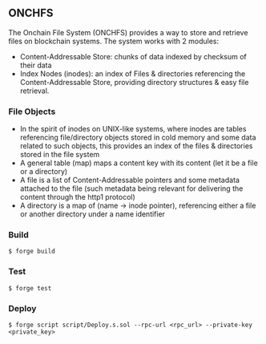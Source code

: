 ## ONCHFS

The Onchain File System (ONCHFS) provides a way to store and retrieve files on
blockchain systems. The system works with 2 modules:
- Content-Addressable Store: chunks of data indexed by checksum of their data
- Index Nodes (inodes): an index of Files & directories referencing the 
Content-Addressable Store, providing directory structures & easy file retrieval.

### File Objects

- In the spirit of inodes on UNIX-like systems, where inodes are tables referencing file/directory objects stored in cold memory and some data related 
to such objects, this provides an index of the files & directories stored in the file system
- A general table (map) maps a content key with its content (let it be a file or a directory)
- A file is a list of Content-Addressable pointers and some metadata attached to the file (such metadata being relevant for delivering the content through the http1 protocol)
- A directory is a map of (name -> inode pointer), referencing either a file or another directory under a name identifier

### Build

```shell
$ forge build
```

### Test

```shell
$ forge test
```

### Deploy

```shell
$ forge script script/Deploy.s.sol --rpc-url <rpc_url> --private-key <private_key>
```
